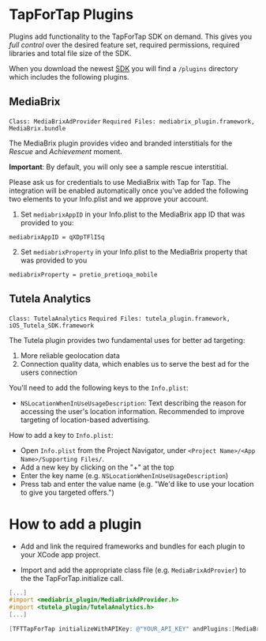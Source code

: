 # TapForTap Plugins
Plugins add functionality to the TapForTap SDK on demand.
This gives you *full control* over the desired feature set, required permissions, required libraries and total file size of the SDK.

When you download the newest [SDK](https://github.com/tapfortap/iOS/archive/master.zip) you will find a `/plugins` directory which includes the following plugins.

## MediaBrix
`Class: MediaBrixAdProvider` `Required Files: mediabrix_plugin.framework, MediaBrix.bundle`

The MediaBrix plugin provides video and branded interstitials for the *Rescue* and *Achievement* moment.

**Important**: By default, you will only see a sample rescue interstitial.

Please ask us for credentials to use MediaBrix with Tap for Tap. The integration will be enabled automatically once you've added the following two elements to your Info.plist and we approve your account.

1. Set `mediabrixAppID` in your Info.plist to the MediaBrix app ID that was provided to you:

```
mediabrixAppID = qXDpTFlISq
```

2. Set `mediabrixProperty` in your Info.plist to the MediaBrix property that was provided to you

```
mediabrixProperty = pretio_pretioqa_mobile
```


## Tutela Analytics
`Class: TutelaAnalytics` `Required Files: tutela_plugin.framework, iOS_Tutela_SDK.framework`

The Tutela plugin provides two fundamental uses for better ad targeting:
1. More reliable geolocation data
2. Connection quality data, which enables us to serve the best ad for the users connection

You'll need to add the following keys to the `Info.plist`:

- `NSLocationWhenInUseUsageDescription`: Text describing the reason for accessing the user's location information. Recommended to improve targeting of location-based advertising.

How to add a key to `Info.plist`:

- Open `Info.plist` from the Project Navigator, under `<Project Name>/<App Name>/Supporting Files/`.
- Add a new key by clicking on the "+" at the top
- Enter the key name (e.g. `NSLocationWhenInUseUsageDescription`)
- Press tab and enter the value name (e.g. "We'd like to use your location to give you targeted offers.")

<!---
## Kiip
`Class: KiipAdProvider`
--->

# How to add a plugin

- Add and link the required frameworks and bundles for each plugin to your XCode app project.

- Import and add the appropriate class file (e.g. `MediaBrixAdProvier`) to the the TapForTap.initialize call.

```objective-c
[...]
#import <mediabrix_plugin/MediaBrixAdProvider.h>
#import <tutela_plugin/TutelaAnalytics.h>
[...]

[TFTTapForTap initializeWithAPIKey: @"YOUR_API_KEY" andPlugins:[MediaBrixAdProvider class], [TutelaAnalytics class], nil];

```
<!---
# How to build your own plugin
[TBD]
--->
